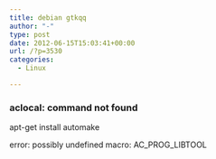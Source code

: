 ```yaml
---
title: debian gtkqq
author: "-"
type: post
date: 2012-06-15T15:03:41+00:00
url: /?p=3530
categories:
  - Linux

---
```

### aclocal: command not found

apt-get install automake

error: possibly undefined macro: AC_PROG_LIBTOOL

